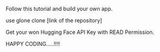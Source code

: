 Follow this tutorial and build your own app.

use glone clone [link of the repository]

Get your won Hugging Face API Key with READ Permission.

HAPPY CODING.....!!!!